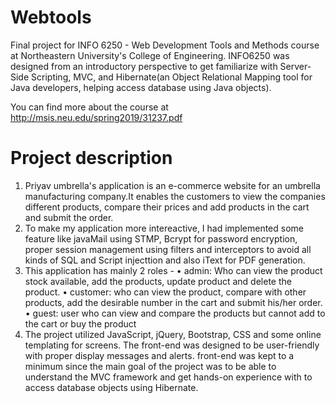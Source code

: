 # Webtools
Final project for INFO 6250 - Web Development Tools and Methods course at Northeastern University's College of Engineering. INFO6250 was designed from an introductory perspective to get  familiarize with Server-Side Scripting, MVC, and Hibernate(an Object Relational Mapping tool for Java developers, helping access database using Java objects).

You can find more about the course at http://msis.neu.edu/spring2019/31237.pdf

# Project description
1.	Priyav umbrella's application is an e-commerce website for an umbrella manufacturing company.It enables the customers to view the companies different products, compare their prices and add products in the cart and submit the order.
2.	To make my application more intereactive, I had implemented some feature like javaMail using STMP, Bcrypt for password encryption, proper session management using filters and interceptors to avoid all kinds of SQL and Script injecttion and also iText for PDF generation.
3.	This application has mainly 2 roles - 
•	admin: Who can view the product stock available, add the products, update product and delete the product.
•	customer: who can view the product, compare with other products, add the desirable number in the cart and submit his/her order.
•	guest: user who can view and compare the products but cannot add to the cart or buy the product 
4.	The project utilized JavaScript, jQuery, Bootstrap, CSS and some online templating for screens. The front-end was designed to be user-friendly with proper display messages and alerts. front-end was kept to a minimum since the main goal of the project was to be able to understand the MVC framework and get hands-on experience with to access database objects using Hibernate.
